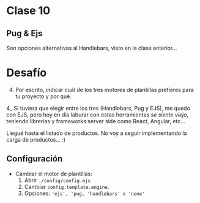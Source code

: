 # Clase 10

## Pug & Ejs

Son opciones alternativas al Handlebars, visto en la clase anterior...

# Desafío

4) Por escrito, indicar cuál de los tres motores de plantillas prefieres para tu proyecto y por qué.

4_ Si tuviera que elegir entre los tres (Handlebars, Pug y EJS), me quedo con EJS, pero hoy en día laburar con estas herramientas *se siente viejo*, teniendo librerías y frameworks server side como React, Angular, etc...

Llegué hasta el listado de productos. No voy a seguir implementando la carga de productos... :)

## Configuración

- Cambiar el motor de plantillas:
    1. Abrir `./config/config.mjs`
    2. Cambiar `config.template.engine`.
    3. Opciones: `'ejs', 'pug, 'handlebars' o 'none'`